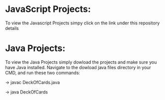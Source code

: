 # JavaScript Projects:
To view the Javascript Projects simpy click on the link under this repository details

# Java Projects:
To view the Java Projects simply dowload the projects and make sure you have Java installed. Navigate to the dowload java files directory in your CMD, and run these two commands:

-> javac DeckOfCards.java

-> java DeckOfCards
